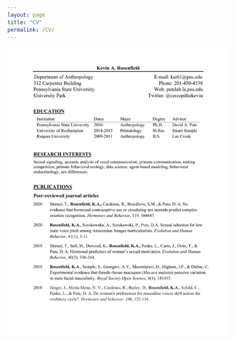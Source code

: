 ```yaml
---
layout: page
title: "CV"
permalink: /CV/
---
```


<img src="/images/Rosenfield_CV_15MAY2020.pdf" alt="CV"/>
